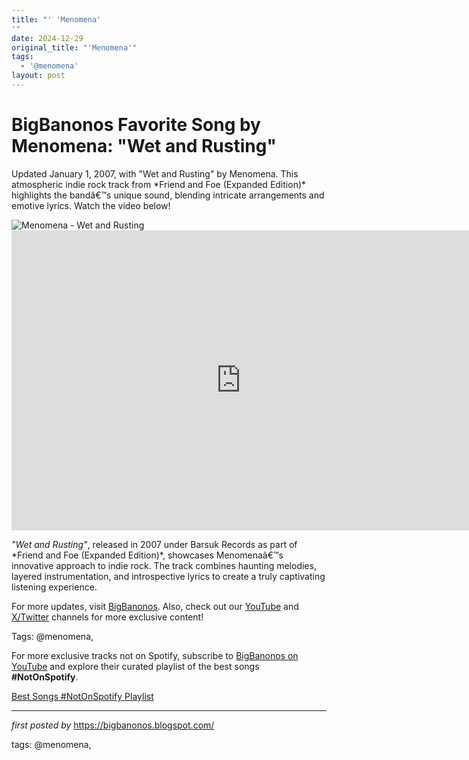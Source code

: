 ```yaml
---
title: "' 'Menomena'
'"
date: 2024-12-29
original_title: "'Menomena'"
tags:
  - '@menomena'
layout: post
---
```

<!-- Title of the Post -->
<h1 >BigBanonos Favorite Song by Menomena: "Wet and Rusting"</h1> <!-- Introductory Text -->
<p >Updated January 1, 2007, with "Wet and Rusting" by Menomena. This atmospheric indie rock track from *Friend and Foe (Expanded Edition)* highlights the bandâ€™s unique sound, blending intricate arrangements and emotive lyrics. Watch the video below!</p> <!-- Featured Image -->
<div > <img src="https://i.scdn.co/image/ab6761610000e5ebc8355b2af2a9ae6ef178c51b" alt="Menomena - Wet and Rusting" />
</div> <!-- YouTube Video Embed -->
<div > <iframe width="733" height="480" src="https://www.youtube.com/embed/y7RgcjLN4aQ" title="Wet And Rusting" frameborder="0" allow="accelerometer; autoplay; clipboard-write; encrypted-media; gyroscope; picture-in-picture; web-share" referrerpolicy="strict-origin-when-cross-origin" allowfullscreen></iframe>
</div> <!-- Song Information -->
<div > <p><em>"Wet and Rusting"</em>, released in 2007 under Barsuk Records as part of *Friend and Foe (Expanded Edition)*, showcases Menomenaâ€™s innovative approach to indie rock. The track combines haunting melodies, layered instrumentation, and introspective lyrics to create a truly captivating listening experience.</p>
</div> <!-- Footer Links -->
<div > <p>For more updates, visit <a href="https://bigbanonos.blogspot.com/" target="_blank">BigBanonos</a>. Also, check out our <a href="https://www.youtube.com/@BigBanonos" target="_blank">YouTube</a> and <a href="https://x.com/bigbanonos" target="_blank">X/Twitter</a> channels for more exclusive content!</p>
</div> <!-- Tags -->
<p >Tags: @menomena,</p>


<!--Subscribe and Playlist Links-->
<div>
    <p>For more exclusive tracks not on Spotify, subscribe to <a href="https://www.youtube.com/@BigBanonos" target="_blank">BigBanonos on YouTube</a> and explore their curated playlist of the best songs <strong>#NotOnSpotify</strong>.</p>
    <p><a href="https://www.youtube.com/playlist?list=PLtuNtuTatqI0kFahUCbtbfenC_ET5O_tr" target="_blank">Best Songs #NotOnSpotify Playlist<br /></a></p></div>

<hr />

<p><em>first posted by</em> <a href="https://bigbanonos.blogspot.com/" rel="noopener" target="_new">https://bigbanonos.blogspot.com/</a></p>

<p>tags: @menomena,</p>
